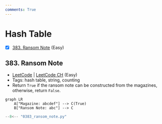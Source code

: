 ```yaml
---
comments: True
---
```


# Hash Table

- [x] [383. Ransom Note](https://leetcode.cn/problems/ransom-note/) (Easy)

## 383. Ransom Note

-   [LeetCode](https://leetcode.com/problems/ransom-note/) | [LeetCode CH](https://leetcode.cn/problems/ransom-note/) (Easy)
-   Tags: hash table, string, counting
-   Return `True` if the ransom note can be constructed from the magazines, otherwise, return `False`.

```mermaid
graph LR
    A["Magazine: abcdef"] --> C(True)
    B["Ransom Note: abc"] --> C
```

```python title="383. Ransom Note - Python Solution"
--8<-- "0383_ransom_note.py"
```
